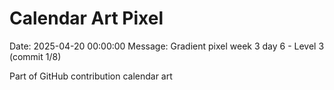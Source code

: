 # Calendar Art Pixel

Date: 2025-04-20 00:00:00
Message: Gradient pixel week 3 day 6 - Level 3 (commit 1/8)

Part of GitHub contribution calendar art

